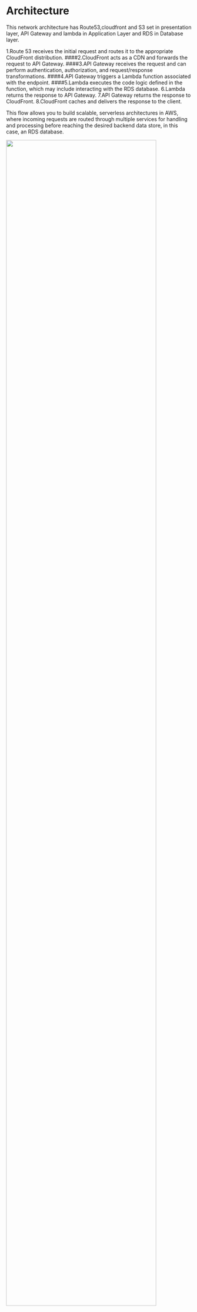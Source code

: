 # Architecture
This network architecture has Route53,cloudfront and S3 set in presentation layer, API Gateway and lambda in Application Layer and RDS in Database layer.

1.Route 53 receives the initial request and routes it to the appropriate CloudFront distribution.
####2.CloudFront acts as a CDN and forwards the request to API Gateway.
####3.API Gateway receives the request and can perform authentication, authorization, and request/response transformations.
####4.API Gateway triggers a Lambda function associated with the endpoint.
####5.Lambda executes the code logic defined in the function, which may include interacting with the RDS database.
6.Lambda returns the response to API Gateway.
7.API Gateway returns the response to CloudFront.
8.CloudFront caches and delivers the response to the client.

This flow allows you to build scalable, serverless architectures in AWS, where incoming requests are routed through multiple services for handling and processing before reaching the desired backend data store, in this case, an RDS database.

<img src="https://user-images.githubusercontent.com/83971386/127896132-06db5721-51ec-4c5f-81ee-6e39d14fa803.png" width="90%"></img>
# Prerequisites
* An AWS Account with an IAM user capable of creating resources – `AdminstratorAccess`
* A locally configured AWS profile for the above IAM user
* Terraform installation - [steps](https://learn.hashicorp.com/tutorials/terraform/install-cli)
* AWS EC2 key pair - [steps](https://docs.aws.amazon.com/AWSEC2/latest/UserGuide/ec2-key-pairs.html)
* Environment Variables for AWS CLI - [steps](https://docs.aws.amazon.com/cli/latest/userguide/cli-configure-envvars.html)
* tfupdate installation - [steps](https://github.com/antonbabenko/pre-commit-terraform#how-to-install)
* tfsec installation - [steps](https://github.com/antonbabenko/pre-commit-terraform#how-to-install)

# How to Apply/Destroy
This section details the deployment and teardown of the three-tier-architecture. **Warning: this will create AWS resources that costs money**

## Deployment Steps

#### 1.	Clone the repo
    git clone https://github.com/BJWRD/three-tier-architecture && cd three-tier-architecture
    
#### 2. Update the s3 bucket name to your own - `versions.tf`

    backend "s3" {
      bucket = "ENTER HERE"
      key    = "terraform.tfstate"
      region = "eu-west-2"
    }
    

#### 3. Update `versions.tf`
    tfupdate terraform versions.tf && tfupdate provider aws versions.tf
    
#### 4. Access the relevant environment 
    cd dev
    
**NOTE:** The environment you choose is dependent on whether you plan to provision resources which are adequate for a `dev/stage/prod` environment.

#### 5.	Initialise the TF directory
    terraform init

#### 5. Ensure the terraform code is formatted and validated 
    terraform fmt && terraform validate

#### 6. `tfsec` - vulnerability check
    tfsec
    
#### 7. Create an execution plan
    terraform plan

#### 8. Execute terraform configuration 
    terraform apply --auto-approve
    
<img width="348" alt="image" src="https://user-images.githubusercontent.com/83971386/218799991-3bd9f750-5984-496a-9c11-2f145622339d.png">


## Verification Steps 

#### 1. Check AWS Infrastructure
Check the infrastructure deployment status, by enter the following terraform command -

     terraform show

<img width="426" alt="image" src="https://user-images.githubusercontent.com/83971386/218800177-9b4fde90-80ca-41ab-aa20-d8a199e104a3.png">

**NOTE:** You may want to ouput `terraform show` to a .txt file for easier viewing i.e. terraform show > tf_infrastructure.txt

Alternatively, log into the AWS Console and verify your AWS infrastructure deployment from there.

#### VPC Verification

<img width="673" alt="image" src="https://user-images.githubusercontent.com/83971386/218800769-18a359e8-78d9-45d7-bdaf-f1a96226a7eb.png">

#### EC2 Verification

<img width="653" alt="image" src="https://user-images.githubusercontent.com/83971386/219601104-31139fe9-2f47-4ad8-8607-77c72126bbe1.png">

####  RDS Verification

<img width="652" alt="image" src="https://user-images.githubusercontent.com/83971386/218801322-bd18927c-e7de-4aa9-bf96-7aa460f13f67.png">

#### 2. Verify bjwrd/app.py webapp is running via Docker 
SSH onto one of the EC2 hosts and verify that the bjwrd/app.py docker container is running -

    docker ps
    
<img width="513" alt="image" src="https://user-images.githubusercontent.com/83971386/219605219-28d1478f-ebcd-4cc5-af4e-5693aea96725.png">

Alternatively, you can retrieve the ALB DNS address and search within your browser.

## Teardown Steps

####  1. Destroy the deployed AWS Infrastructure 
`terraform destroy --auto-approve`

<img width="381" alt="image" src="https://user-images.githubusercontent.com/83971386/219432782-46a8ae1c-6f03-4a7f-89bd-7dac1f79d23e.png">

## Requirements
| Name          | Version       |
| ------------- |:-------------:|
| terraform     | ~>1.3.9       |
| aws           | ~>3.50.0      |

## Providers
| Name          | Version       |
| ------------- |:-------------:|
| aws           | ~>3.50.0      |

## Modules
| Name | Source |
|------|--------|
| <a name="module_vpc"></a> [vpc](#module\_vpc) | three-tier-architecture/modules/vpc |
| <a name="module_ec2"></a> [ec2](#module\_ec2) | three-tier-architecture/modules/ec2 |
| <a name="module_rds"></a> [rds](#module\_rds) | three-tier-architecture/modules/rds |

## Resources
| Name          | Type       |
| ------------- |:-------------:|
| [aws_launch_template](https://registry.terraform.io/providers/hashicorp/aws/latest/docs/resources/aws_launch_template) | resource |
| [aws_db_instance](https://registry.terraform.io/providers/hashicorp/aws/latest/docs/resources/aws_db_instance) | resource |
| [aws_vpc](https://registry.terraform.io/providers/hashicorp/aws/latest/docs/resources/aws_vpc) | resource |
| [aws_subnet](https://registry.terraform.io/providers/hashicorp/aws/latest/docs/resources/aws_subnet) | resource |
| [aws_internet_gateway](https://registry.terraform.io/providers/hashicorp/aws/latest/docs/resources/aws_internet_gateway) | resource |
| [aws_route_table](https://registry.terraform.io/providers/hashicorp/aws/latest/docs/resources/aws_route_table) | resource |
| [aws_route_table_association](https://registry.terraform.io/providers/hashicorp/aws/latest/docs/resources/aws_route_table_association) | resource |
| [aws_lb](https://registry.terraform.io/providers/hashicorp/aws/latest/docs/resources/aws_lb) | resource |
| [aws_lb_listener](https://registry.terraform.io/providers/hashicorp/aws/latest/docs/resources/aws_lb_listener) | resource |
| [aws_lb_target_group](https://registry.terraform.io/providers/hashicorp/aws/latest/docs/resources/aws_lb_target_group) | resource |
| [aws_autoscaling_group](https://registry.terraform.io/providers/hashicorp/aws/latest/docs/resources/aws_autoscaling_group) | resource |
| [aws_db_subnet_group](https://registry.terraform.io/providers/hashicorp/aws/latest/docs/resources/aws_db_subnet_group) | resource |
| [aws_security_group](https://registry.terraform.io/providers/hashicorp/aws/latest/docs/resources/aws_security_group) | resource |
